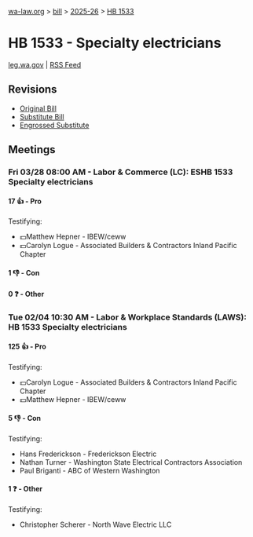 [wa-law.org](/) > [bill](/bill/) > [2025-26](/bill/2025-26/) > [HB 1533](/bill/2025-26/hb/1533/)

# HB 1533 - Specialty electricians
[leg.wa.gov](https://app.leg.wa.gov/billsummary?BillNumber=1533&Year=2025&Initiative=false) | [RSS Feed](./rss.xml)

## Revisions
* [Original Bill](1/)
* [Substitute Bill](S/)
* [Engrossed Substitute](S.E/)

## Meetings
### Fri 03/28 08:00 AM - Labor & Commerce (LC): ESHB 1533 Specialty electricians
#### 17 👍 - Pro
Testifying:
* 💵Matthew Hepner - IBEW/ceww
* 💵Carolyn Logue - Associated Builders & Contractors Inland Pacific Chapter

#### 1 👎 - Con

#### 0 ❓ - Other

### Tue 02/04 10:30 AM - Labor & Workplace Standards (LAWS): HB 1533 Specialty electricians
#### 125 👍 - Pro
Testifying:
* 💵Carolyn Logue - Associated Builders & Contractors Inland Pacific Chapter
* 💵Matthew Hepner - IBEW/ceww

#### 5 👎 - Con
Testifying:
* Hans Frederickson - Frederickson Electric
* Nathan Turner - Washington State Electrical Contractors Association
* Paul Briganti - ABC of Western Washington

#### 1 ❓ - Other
Testifying:
* Christopher Scherer - North Wave Electric LLC
